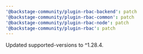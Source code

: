 ```yaml
---
'@backstage-community/plugin-rbac-backend': patch
'@backstage-community/plugin-rbac-common': patch
'@backstage-community/plugin-rbac-node': patch
'@backstage-community/plugin-rbac': patch
---
```


Updated supported-versions to ^1.28.4.
